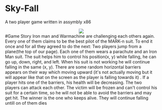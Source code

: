 # Sky-Fall
A two player game written in assymbly x86
<div align="center">
<img src="https://github.com/osamamagdy/Sky-Fall/blob/main/Cover.png"/>
</div>
#Game Story
Iron man and Warmachine are challenging each others again. Every one of them claims to be the best pilot of the MARK-n suit.
To end it once and for all they agreed to do the next:
Two players jump from a plane(the top of our page). Each one of them wears a parachute and an Iron Man suit.
The suit helps him to control his position(x, y) while falling, he can go up, down, right, and left.
When his suit is not working he will continue falling in the same (x, y). 
There are some random horizontal barriers appears on their way which moving upward (it's not actually moving but it will appear like that on the screen as the player is falling towards it) .
If a player hits one of the barriers, his health will be decreasing. The two players can attack each other.
The victim will be frozen and can't control his suit for a certain time, so he will not be able to avoid the barriers and may get hit. 
The winner is the one who keeps alive. They will continue falling untill on of them dies
